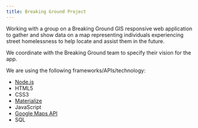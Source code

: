 ```yaml
---
title: Breaking Ground Project
---
```


Working with a group on a Breaking Ground GIS responsive web application to gather and show data on a map representing individuals experiencing street homelessness to help locate and assist them in the future.

We coordinate with the Breaking Ground team to specify their vision for the app.

We are using the following frameworks/APIs/technology:
- [Node.js](https://nodejs.org/en/)
- HTML5
- CSS3
- [Materialize](https://materializecss.com/)
- JavaScript
- [Google Maps API](https://developers.google.com/maps/documentation/)
- SQL
